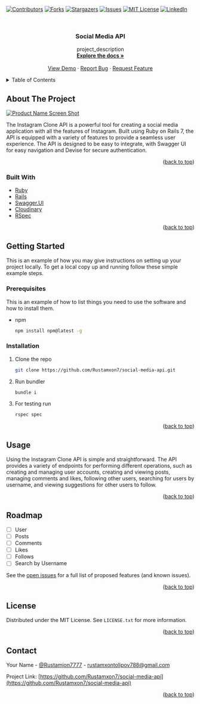 <div id="top"></div>

[![Contributors][contributors-shield]][contributors-url]
[![Forks][forks-shield]][forks-url]
[![Stargazers][stars-shield]][stars-url]
[![Issues][issues-shield]][issues-url]
[![MIT License][license-shield]][license-url]
[![LinkedIn][linkedin-shield]][linkedin-url]



<!-- PROJECT LOGO -->
<br />
<div align="center">

<h3 align="center">Social Media API</h3>

  <p align="center">
    project_description
    <br />
    <a href="https://github.com/Rustamxon7/social-media-api"><strong>Explore the docs »</strong></a>
    <br />
    <br />
    <a href="https://github.com/Rustamxon7/social-media-api">View Demo</a>
    ·
    <a href="https://github.com/Rustamxon7/social-media-api/issues">Report Bug</a>
    ·
    <a href="https://github.com/Rustamxon7/social-media-api/issues">Request Feature</a>
  </p>
</div>



<!-- TABLE OF CONTENTS -->
<details>
  <summary>Table of Contents</summary>
  <ol>
    <li>
      <a href="#about-the-project">About The Project</a>
      <ul>
        <li><a href="#built-with">Built With</a></li>
      </ul>
    </li>
    <li>
      <a href="#getting-started">Getting Started</a>
      <ul>
        <li><a href="#prerequisites">Prerequisites</a></li>
        <li><a href="#installation">Installation</a></li>
      </ul>
    </li>
    <li><a href="#usage">Usage</a></li>
    <li><a href="#roadmap">Roadmap</a></li>
    <li><a href="#contributing">Contributing</a></li>
    <li><a href="#license">License</a></li>
    <li><a href="#contact">Contact</a></li>
    <li><a href="#acknowledgments">Acknowledgments</a></li>
  </ol>
</details>



<!-- ABOUT THE PROJECT -->
## About The Project

[![Product Name Screen Shot][product-screenshot]](https://example.com)

The Instagram Clone API is a powerful tool for creating a social media application with all the features of Instagram. Built using Ruby on Rails 7, the API is equipped with a variety of features to provide a seamless user experience. The API is designed to be easy to integrate, with Swagger UI for easy navigation and Devise for secure authentication.



<p align="right">(<a href="#top">back to top</a>)</p>



### Built With

* [Ruby](https://rubyonrails.org/)
* [Rails](https://rubyonrails.org/)
* [Swagger.UI](https://swagger.io/tools/swagger-ui/)
* [Cloudinary](https://cloudinary.com/)
* [RSpec](https://rspec.info/)

<p align="right">(<a href="#top">back to top</a>)</p>



<!-- GETTING STARTED -->
## Getting Started

This is an example of how you may give instructions on setting up your project locally.
To get a local copy up and running follow these simple example steps.

### Prerequisites

This is an example of how to list things you need to use the software and how to install them.
* npm
  ```sh
  npm install npm@latest -g
  ```

### Installation

1. Clone the repo
   ```sh
   git clone https://github.com/Rustamxon7/social-media-api.git
   ```
2. Run bundler 
   ```sh
   bundle i
   ```
3. For testing run
   ```sh
   rspec spec
   ```

<p align="right">(<a href="#top">back to top</a>)</p>



<!-- USAGE EXAMPLES -->
## Usage

Using the Instagram Clone API is simple and straightforward. The API provides a variety of endpoints for performing different operations, such as creating and managing user accounts, creating and viewing posts, managing comments and likes, following other users, searching for users by username, and viewing suggestions for other users to follow.

<p align="right">(<a href="#top">back to top</a>)</p>



<!-- ROADMAP -->
## Roadmap

- [ ] User
- [ ] Posts
- [ ] Comments
- [ ] Likes
- [ ] Follows
- [ ] Search by Username

See the [open issues](https://github.com/Rustamxon7/social-media-api/issues) for a full list of proposed features (and known issues).

<p align="right">(<a href="#top">back to top</a>)</p>

<!-- LICENSE -->
## License

Distributed under the MIT License. See `LICENSE.txt` for more information.

<p align="right">(<a href="#top">back to top</a>)</p>



<!-- CONTACT -->
## Contact

Your Name - [@Rustamjon7777](https://twitter.com/Rustamjon7777) - rustamxontolipov788@gmail.com

Project Link: [https://github.com/Rustamxon7/social-media-api](https://github.com/Rustamxon7/social-media-api)

<p align="right">(<a href="#top">back to top</a>)</p>

<!-- MARKDOWN LINKS & IMAGES -->
<!-- https://www.markdownguide.org/basic-syntax/#reference-style-links -->
[contributors-shield]: https://img.shields.io/github/contributors/Rustamxon7/social-media-api.svg?style=for-the-badge
[contributors-url]: https://github.com/Rustamxon7/social-media-api/graphs/contributors
[forks-shield]: https://img.shields.io/github/forks/Rustamxon7/social-media-api.svg?style=for-the-badge
[forks-url]: https://github.com/Rustamxon7/social-media-api/network/members
[stars-shield]: https://img.shields.io/github/stars/Rustamxon7/social-media-api.svg?style=for-the-badge
[stars-url]: https://github.com/Rustamxon7/social-media-api/stargazers
[issues-shield]: https://img.shields.io/github/issues/Rustamxon7/social-media-api.svg?style=for-the-badge
[issues-url]: https://github.com/Rustamxon7/social-media-api/issues
[license-shield]: https://img.shields.io/github/license/Rustamxon7/social-media-api.svg?style=for-the-badge
[license-url]: https://github.com/Rustamxon7/social-media-api/blob/master/LICENSE.txt
[linkedin-shield]: https://img.shields.io/badge/-LinkedIn-black.svg?style=for-the-badge&logo=linkedin&colorB=555
[linkedin-url]: https://linkedin.com/in/rustam-tolipov
[product-screenshot]: images/screenshot.png
